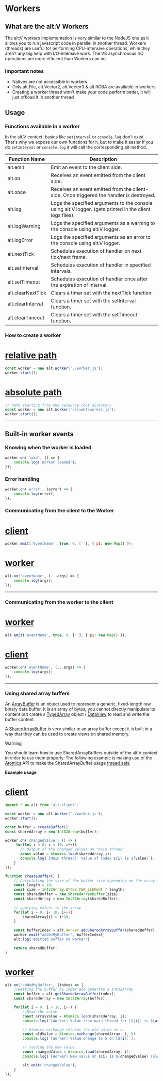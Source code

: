 # Workers

## What are the alt:V Workers

The alt:V workers implementation is very similar to the NodeJS one as it allows you to run javascript code in parallel in another thread.
Workers (threads) are useful for performing CPU-intensive operations, while they aren't any big help with I/O-intensive work.
The V8 asynchronous I/O operations are more efficient than Workers can be.

### Important notes

* Natives are not accessible in workers
* Only alt.File, alt.Vector2, alt.Vector3 & alt.RGBA are available in workers
* Creating a worker thread won't make your code perform better, it will just offload it in another thread

## Usage

### Functions available in a worker

In the alt:V context, basics like ``setInterval`` or ``console.log`` don't exist. That's why we expose our own functions for it, but to make it easier if you do ``setInterval`` or ``console.log`` it will call the corresponding alt method.

| Function Name     | Description                                                                                              |
| ----------------- | -------------------------------------------------------------------------------------------------------- |
| alt.emit          | Emit an event to the client side.                                                                        |
| alt.on            | Receives an event emitted from the client side.                                                          |
| alt.once          | Receives an event emitted from the client-side. Once triggered the handler is destroyed.                 |
| alt.log           | Logs the specified arguments to the console using alt:V logger. (gets printed in the client logs files). |
| alt.logWarning    | Logs the specified arguments as a warning to the console using alt:V logger.                             |
| alt.logError      | Logs the specified arguments as an error to the console using alt:V logger.                              |
| alt.nextTick      | Schedules execution of handler on next tick/next frame.                                                  |
| alt.setInterval   | Schedules execution of handler in specified intervals.                                                   |
| alt.setTimeout    | Schedules execution of handler once after the expiration of interval.                                    |
| alt.clearNextTick | Clears a timer set with the nextTick function.                                                           |
| alt.clearInterval | Clears a timer set with the setInterval function.                                                        |
| alt.clearTimeout  | Clears a timer set with the setTimeout function.                                                         |

### How to create a worker

# [relative path](#tab/tab1-0)
```js
const worker = new alt.Worker('./worker.js');
worker.start();
```
# [absolute path](#tab/tab1-1)
```js
// Path starting from the resource root directory
const worker = new alt.Worker('/client/worker.js');
worker.start();
```
***

## Built-in worker events

### Knowing when the worker is loaded

```js
worker.on('load', () => {
    console.log('Worker loaded');
});
```

### Error handling

```js
worker.on('error', (error) => {
    console.log(error);
});
```

### Communicating from the client to the Worker

# [client](#tab/tab2-0)
```js
worker.emit('eventName', true, 0, [''], { p1: new Map() });
```
# [worker](#tab/tab2-1)
```js
alt.on('eventName', (...args) => {
    console.log(args);
});
```
***

### Communicating from the worker to the client

# [worker](#tab/tab3-0)
```js
alt.emit('eventName', true, 0, [''], { p1: new Map() });
```
# [client](#tab/tab3-1)
```js
worker.on('eventName', (...args) => {
    console.log(args);
});
```
***

### Using shared array buffers

An [ArrayBuffer](https://developer.mozilla.org/en-US/docs/Web/JavaScript/Reference/Global_Objects/ArrayBuffer) is an object used to represent a generic, fixed-length raw binary data buffer.
It is an array of bytes, you cannot directly manipulate its content but create a [TypedArray](https://developer.mozilla.org/en-US/docs/Web/JavaScript/Reference/Global_Objects/TypedArray) object / [DataView](https://developer.mozilla.org/en-US/docs/Web/JavaScript/Reference/Global_Objects/DataView) to read and write the buffer content.

A [SharedArrayBuffer](https://developer.mozilla.org/en-US/docs/Web/JavaScript/Reference/Global_Objects/SharedArrayBuffer) is very similar to an array buffer except it is built in a way that they can be used to create views on shared memory.

> [!WARNING]
> You should learn how to use SharedArrayBuffers outside of the alt:V context in order to use them properly. The following example is making use of the [Atomics](https://developer.mozilla.org/fr/docs/Web/JavaScript/Reference/Global_Objects/Atomics) API to make the SharedArrayBuffer usage [thread safe](https://en.wikipedia.org/wiki/Thread_safety)

**Example usage**

# [client](#tab/tab4-0)
```js
import * as alt from 'alt-client';

const worker = new alt.Worker('./worker.js');
worker.start();

const buffer = createBuffer();
const sharedArray = new Int32Array(buffer);

worker.on('changedValue', () => {
     for(let i = 0; i < 10; i++){
       // Output of the changed values on "main thread"
       const value = Atomics.load(sharedArray,i);
       console.log(`[Main thread]: Value of index ${i} is ${value}`);
    }
});

function createBuffer() {
    // Calculating the size of the buffer size depending on the array type
    const length = 10;
    const size = Int32Array.BYTES_PER_ELEMENT * length;
    const sharedBuffer = new SharedArrayBuffer(size);
    const sharedArray = new Int32Array(sharedBuffer);
      
    // applying values to the array
    for(let i = 0; i< 10; i++){
        sharedArray[i] = i*20;
    }
  
    const bufferIndex = alt.Worker.addSharedArrayBuffer(sharedBuffer);
    worker.emit("addedMyBuffer", bufferIndex);
    alt.log('emitted buffer to worker')

    return sharedBuffer;
}
```
# [worker](#tab/tab4-1)
```js
alt.on('addedMyBuffer', (index) => {
    //Getting the buffer by index and generate a Int32Array 
    const buffer = alt.getSharedArrayBuffer(index);
    const sharedArray = new Int32Array(buffer);

    for(let i = 0; i < 10; i++) {
        //Read the value
        const arrayValue = Atomics.load(sharedArray, i);
        console.log(`[Worker] Value from main thread for [${i}] is ${arrayValue}`);

        // Atomics.exchange returns the old value on i.
        const oldValue = Atomics.exchange(sharedArray, i, 5)
        console.log(`[Worker] Value change to 5 on [${i}]`);

        // reading the new value
        const changedValue = Atomics.load(sharedArray, i);
        console.log(`[Worker] New value on ${i} is ${changedValue} (old value: ${oldValue})`);

        alt.emit('changedValue');
    }
});
```